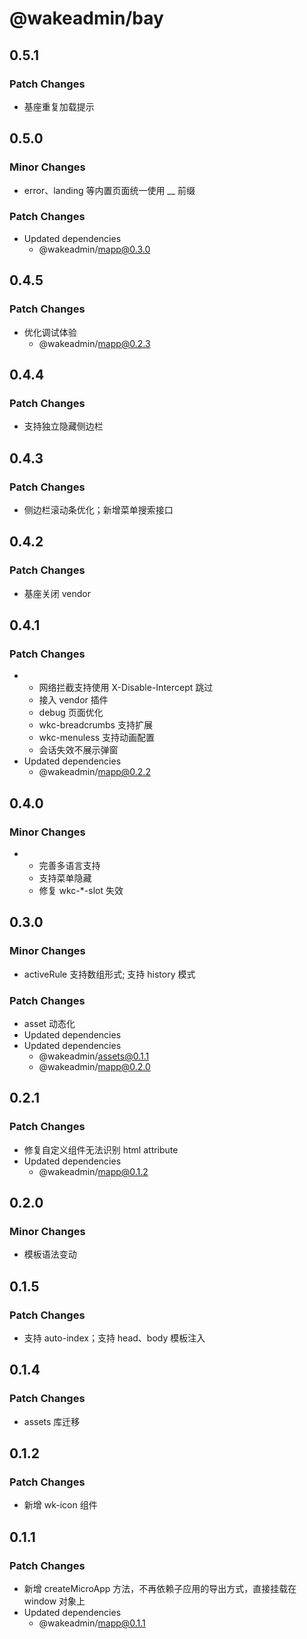 # @wakeadmin/bay

## 0.5.1

### Patch Changes

- 基座重复加载提示

## 0.5.0

### Minor Changes

- error、landing 等内置页面统一使用 \_\_ 前缀

### Patch Changes

- Updated dependencies
  - @wakeadmin/mapp@0.3.0

## 0.4.5

### Patch Changes

- 优化调试体验
  - @wakeadmin/mapp@0.2.3

## 0.4.4

### Patch Changes

- 支持独立隐藏侧边栏

## 0.4.3

### Patch Changes

- 侧边栏滚动条优化；新增菜单搜索接口

## 0.4.2

### Patch Changes

- 基座关闭 vendor

## 0.4.1

### Patch Changes

- - 网络拦截支持使用 X-Disable-Intercept 跳过
  - 接入 vendor 插件
  - debug 页面优化
  - wkc-breadcrumbs 支持扩展
  - wkc-menuless 支持动画配置
  - 会话失效不展示弹窗
- Updated dependencies
  - @wakeadmin/mapp@0.2.2

## 0.4.0

### Minor Changes

- - 完善多语言支持
  - 支持菜单隐藏
  - 修复 wkc-\*-slot 失效

## 0.3.0

### Minor Changes

- activeRule 支持数组形式; 支持 history 模式

### Patch Changes

- asset 动态化
- Updated dependencies
- Updated dependencies
  - @wakeadmin/assets@0.1.1
  - @wakeadmin/mapp@0.2.0

## 0.2.1

### Patch Changes

- 修复自定义组件无法识别 html attribute
- Updated dependencies
  - @wakeadmin/mapp@0.1.2

## 0.2.0

### Minor Changes

- 模板语法变动

## 0.1.5

### Patch Changes

- 支持 auto-index；支持 head、body 模板注入

## 0.1.4

### Patch Changes

- assets 库迁移

## 0.1.2

### Patch Changes

- 新增 wk-icon 组件

## 0.1.1

### Patch Changes

- 新增 createMicroApp 方法，不再依赖子应用的导出方式，直接挂载在 window 对象上
- Updated dependencies
  - @wakeadmin/mapp@0.1.1
